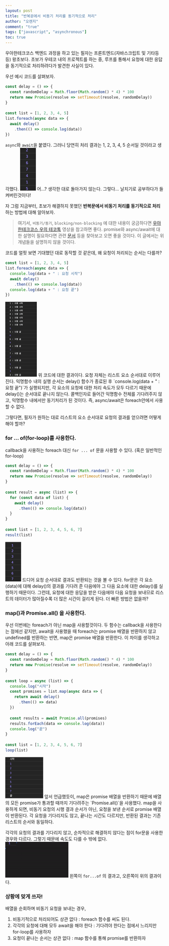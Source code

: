 ```yaml
---
layout: post
title: "반복문에서 비동기 처리를 동기적으로 처리"
author: "오렌지"
comment: "true"
tags: ["javascript", "asynchronous"]
toc: true
---
```


우아한테크코스 백엔드 과정을 하고 있는 필자는 프론트엔드(자바스크립트 및 기타등등) 왕초보다. 
초보가 우테코 내의 프로젝트를 하는 중, 루프를 통해서 요청에 대한 응답을 동기적으로 처리하려다가 발견한 사실이 있다.

우선 예시 코드를 살펴보자.
```javascript
const delay = () => {
  const randomDelay = Math.floor(Math.random() * 4) * 100
  return new Promise(resolve => setTimeout(resolve, randomDelay))
}

const list = [1, 2, 3, 4, 5]
list.foreach(async data => {
  await delay()
    .then(() => console.log(data))
})
```
`async`와 `await`을 붙였다. 그러니 당연히 처리 결과는 1, 2, 3, 4, 5 순서일 것이라고 생각했다.
<img src="../images/2020-09-01-loop-async-example1.png" width="50px" alt="result">
어...? 생각한 대로 돌아가지 않는다. 그렇다... 날치기로 공부하다가 들켜버린것이다!

자 그럼 지금부터, 초보가 해결하지 못했던 
**반복문에서 비동기 처리를 동기적으로 처리**하는 방법에 대해 알아보자.

> 여기서, `비동기/동기`, `blocking/non-blocking` 에 대한 내용이 궁금하다면 [우아한테크코스 우의 테코톡](https://www.youtube.com/watch?v=IdpkfygWIMk) 영상을 참고하면 좋다.
> promise와 async/await에 대한 설명이 필요하다면 관련 [문서](https://developer.mozilla.org/ko/docs/Web/JavaScript/Reference/Operators/await) 등을 찾아보고 오면 좋을 것이다.
> 이 글에서는 위 개념들을 설명하지 않을 것이다.

코드를 얼핏 보면 기대했던 대로 동작할 것 같은데, 왜 요청이 처리되는 순서는 다를까?
```javascript
const list = [1, 2, 3, 4, 5]
list.foreach(async data => {
  console.log(data + " : 요청 시작")
  await delay()
    .then(() => console.log(data))
  console.log(data + " : 요청 끝")
})
```
<img src="../images/2020-09-01-loop-async-example2.png" width="100px" alt="result">
위 코드에 대한 결과이다. 요청 자체는 리스트 요소 순서대로 이루어진다. 
익명함수 내의 실행 순서는 delay() 함수가 종료된 후 `console.log(data + " : 요청 끝")`가 실행되지만, 각 요소의 요청에 대한 처리 속도가 모두 다르기 때문에 delay()는 순서대로 끝나지 않는다. 콜백인자로 들어간 익명함수 전체를 기다려주지 않고, 익명함수 내에서만 동기처리가 된 것이다.
즉, async/await은 foreach안에서 사용할 수 없다.

그렇다면, 필자가 원하는 대로 리스트의 요소 순서대로 요청의 결과를 얻으려면 어떻게 해야 할까? 



### for ... of(for-loop)를 사용한다.
callback을 사용하는 foreach 대신 `for ... of` 문을 사용할 수 있다. (혹은 일반적인 for-loop)

```javascript
const delay = () => {
  const randomDelay = Math.floor(Math.random() * 4) * 100
  return new Promise(resolve => setTimeout(resolve, randomDelay))
}

const result = async (list) => {
  for (const data of list) {
    await delay()
      .then(() => console.log(data))
  }
}

const list = [1, 2, 3, 4, 5, 6, 7]
result(list)
```
<img src="../images/2020-09-01-loop-async-example3.png" width="50px" alt="result">
드디어 요청 순서대로 결과도 반환되는 것을 볼 수 있다.
for문은 각 요소(data)에 대해 delay()의 결과를 기다려 준 다음에야 그 다음 요소에 대한 delay()를 실행하기 때문이다.
그런데, 요청에 대한 응답을 받은 다음에야 다음 요청을 보내므로 리스트의 데이터가 많아질수록 더 많은 시간이 걸리게 된다. 더 빠른 방법은 없을까?



### map()과 Promise.all() 을 사용한다.
우선 이번에는 foreach가 아닌 map을 사용할것이다. 
두 함수는 callback을 사용한다는 점에선 같지만, await을 사용했을 때 foreach는 promise 배열을 반환하지 않고 undefined를 반환하는 반면, map은 promise 배열을 반환한다.
이 차이를 생각하고 아래 코드를 살펴보자.

```javascript
const delay = () => {
  const randomDelay = Math.floor(Math.random() * 4) * 100
  return new Promise(resolve => setTimeout(resolve, randomDelay))
}

const loop = async (list) => {
  console.log("시작")
  const promises = list.map(async data => {
    return await delay()
      .then(() => data)
  })
  
  const results = await Promise.all(promises)
  results.forEach(data => console.log(data))
  console.log("끝")
}
  
const list = [1, 2, 3, 4, 5, 6, 7]
loop(list)
```
<img src="../images/2020-09-01-loop-async-example4.png" width="120px" alt="result">
앞서 언급했듯이, map은 promise 배열을 반환하기 때문에 배열의 모든 promise가 통과할 때까지 기다려주는 `Promise.all()`을 사용했다.
map을 사용하게 되면, 비동기 요청의 시행 결과 순서가 아닌, 요청을 보낸 순서로 promise 배열이 반환된다. 각 요청을 기다리지도 않고, 끝나는 시간도 다르지만, 반환된 결과는 기존 리스트의 순서와 동일하다.

각각의 요청의 결과를 기다리지 않고, 순차적으로 해결하지 않다는 점이 for문을 사용한 경우와 다르다. 그렇기 때문에 속도도 다를 수 밖에 없다.
<img src="../images/2020-09-01-loop-async-example5.gif" width="200px" alt="result">
왼쪽이 `for...of` 의 결과고, 오른쪽이 위의 결과이다.


### 상황에 맞게 쓰자!

배열을 순회하며 비동기 요청을 보내는 경우, 
1. 비동기적으로 처리되어도 상관 없다 : foreach 함수를 써도 된다.
2. 각각의 요청에 대해 모두 await을 해야 한다 : 기다려야 한다는 점에서 느리지만 for-loop를 사용하자
3. 요청이 끝나는 순서는 상관 없다 : map 함수를 통해 promise를 반환하자
